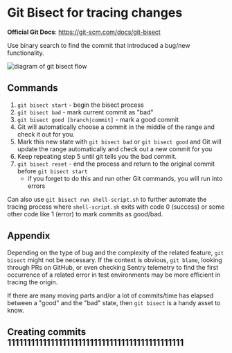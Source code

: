 # Git Bisect for tracing changes

**Official Git Docs**: https://git-scm.com/docs/git-bisect

Use binary search to find the commit that introduced a bug/new functionality.

![diagram of git bisect flow](https://remimercier.com/media/2021/10/remi-mercier-how-to-use-git-bisect-02.jpg)

## Commands

1. `git bisect start` - begin the bisect process
2. `git bisect bad` - mark current commit as "bad"
3. `git bisect good [branch|commit]` - mark a good commit
4. Git will automatically choose a commit in the middle of the range and check it out for you. 
5. Mark this new state with `git bisect bad` or `git bisect good` and Git will update the range automatically and check out a new commit for you
6. Keep repeating step 5 until git tells you the bad commit.
7. `git bisect reset` - end the process and return to the original commit before `git bisect start`
    - if you forget to do this and run other Git commands, you will run into errors

Can also use `git bisect run shell-script.sh` to further automate the tracing process where `shell-script.sh` exits with code 0 (success) or some other code like 1 (error) to mark commits as good/bad.

## Appendix

Depending on the type of bug and the complexity of the related feature, `git bisect` might not be necessary. If the context is obvious, `git blame`, looking through PRs on GitHub, or even checking Sentry telemetry to find the first occurrence of a related error in test environments may be more efficient in tracing the origin.

If there are many moving parts and/or a lot of commits/time has elapsed between a "good" and the "bad" state, then `git bisect` is a handy asset to know.

## Creating commits 111111111111111111111111111111111111111111111